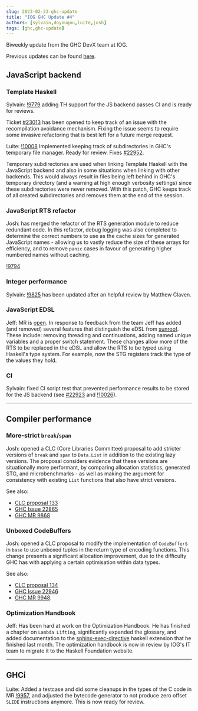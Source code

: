 ```yaml
---
slug: 2023-02-23-ghc-update
title: "IOG GHC Update #4"
authors: [sylvain,doyougnu,luite,josh]
tags: [ghc,ghc-update]
---
```


Biweekly update from the GHC DevX team at IOG.

Previous updates can be found [here](https://engineering.iog.io/tags/ghc-update).

## JavaScript backend

### Template Haskell

Sylvain: [!9779](https://gitlab.haskell.org/ghc/ghc/-/merge_requests/9779)
adding TH support for the JS backend passes CI and is ready for reviews.

Ticket [#23013](https://gitlab.haskell.org/ghc/ghc/-/issues/23013) has been
opened to keep track of an issue with the recompilation avoidance mechanism.
Fixing the issue seems to require some invasive refactoring that is best left
for a future merge request.

Luite: [!10008](https://gitlab.haskell.org/ghc/ghc/-/merge_requests/10008)
Implemented keeping track of subdirectories in GHC's temporary file manager.
Ready for review. Fixes
[#22952](https://gitlab.haskell.org/ghc/ghc/-/issues/22952).

Temporary subdirectories are used when linking Template Haskell with the
JavaScript backend and also in some situations when linking with other backends.
This would always result in files being left behind in GHC's temporary directory
(and a warning at high enough verbosity settings) since these subdirectories
were never removed. With this patch, GHC keeps track of all created subdirectories
and removes them at the end of the session.

### JavaScript RTS refactor

Josh: has merged the refactor of the RTS generation module to reduce redundant code.
In this refactor, debug logging was also completed to determine the correct numbers
to use as the cache sizes for generated JavaScript names - allowing us to vastly
reduce the size of these arrays for efficiency, and to remove `panic` cases in favour
of generating higher numbered names without caching.

[!9794](https://gitlab.haskell.org/ghc/ghc/-/merge_requests/9794)

### Integer performance

Sylvain: [!9825](https://gitlab.haskell.org/ghc/ghc/-/merge_requests/9825) has
been updated after an helpful review by Matthew Claven.

### JavaScript EDSL

Jeff: MR is [open](https://gitlab.haskell.org/ghc/ghc/-/merge_requests/10000).
In response to feedback from the team Jeff has added (and removed)
several features that distinguish the eDSL from
[sunroof](https://github.com/ku-fpg/sunroof-compiler). These include: removing
threading and continuations, adding named unique variables and a proper switch
statement. These changes allow more of the RTS to be replaced in the eDSL and
allow the RTS to be typed using Haskell's type system. For example, now the STG
registers track the type of the values they hold.

### CI

Sylvain: fixed CI script test that prevented performance results to be stored for
the JS backend (see [#22923](https://gitlab.haskell.org/ghc/ghc/-/issues/22923) and
[!10026](https://gitlab.haskell.org/ghc/ghc/-/merge_requests/10026)).

----


## Compiler performance

### More-strict `break`/`span`

Josh: opened a CLC (Core Libraries Committee) proposal to add stricter versions of
`break` and `span` to `Data.List` in addition to the existing lazy versions. The
proposal considers evidence that these versions are situationally more performant,
by comparing allocation statistics, generated STG, and microbenchmarks - as well as
making the argument for consistency with existing `List` functions that also have
strict versions.

See also:
- [CLC proposal 133](https://github.com/haskell/core-libraries-committee/issues/133)
- [GHC Issue 22865](https://gitlab.haskell.org/ghc/ghc/-/issues/22865)
- [GHC MR 9868](https://gitlab.haskell.org/ghc/ghc/-/merge_requests/9868)

### Unboxed CodeBuffers

Josh: opened a CLC proposal to modify the implementation of `CodeBuffer`s in `base`
to use unboxed tuples in the return type of encoding functions. This change presents
a significant allocation improvement, due to the difficulty GHC has with applying a
certain optimisation within data types.

See also:
- [CLC proposal 134](https://github.com/haskell/core-libraries-committee/issues/134)
- [GHC Issue 22946](https://gitlab.haskell.org/ghc/ghc/-/issues/22946)
- [GHC MR 9948](https://gitlab.haskell.org/ghc/ghc/-/merge_requests/9948).

### Optimization Handbook

Jeff: Has been hard at work on the Optimization Handbook. He has finished a
chapter on `Lambda Lifting`, significantly expanded the glossary, and added
documentation to the
[sphinx-exec-directive](https://github.com/yongrenjie/sphinx-exec-directive)
haskell extension that he finished last month. The optimization handbook is now
in review by IOG's IT team to migrate it to the Haskell Foundation website.


----

## GHCi

Luite: Added a testcase and did some cleanups in the types of the C code in MR
[!9957](https://gitlab.haskell.org/ghc/ghc/-/merge_requests/9957), and adjusted
the bytecode generator to not produce zero offset `SLIDE` instructions anymore.
This is now ready for review.
